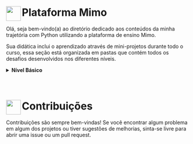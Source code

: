 # <img align="left" width=40 src="https://upload.wikimedia.org/wikipedia/commons/b/be/Mimo_Logo.png"> Plataforma Mimo

Olá, seja bem-vindo(a) ao diretório dedicado aos conteúdos da minha trajetória com Python utilizando a plataforma de ensino Mimo.

Sua didática inclui o aprendizado através de mini-projetos durante todo o curso, essa seção está organizada em pastas que contém todos os desafios desenvolvidos nos diferentes níveis.


<details>
  <summary><b>Nível Básico</b></summary>
  <br>Aqui você encontrará os projetos de nível básico desenvolvidos com a linguagem de programação Python. Para visualizar os notebooks, basta clicar no título que faz referência ao assunto estudado e acompanhar o código:<br><br>
  
  * [Declarando variáveis](https://github.com/lucasferreira-lf00/Python/blob/main/Mimo/01_pythonBasico/01_declarandoVariaveis.ipynb): aprendi como declarar variáveis e usá-las para armazenar diferentes dados. Os projetos incluem um **conversor de quilômetro**, um **interruptor de luz inteligente** e um **rastreador de vendas**;
  * [Comparações](https://github.com/lucasferreira-lf00/Python/blob/main/Mimo/01_pythonBasico/02_comparacoes.ipynb): utilizando operadores de comparação para analisar diferentes tipos de dados. Os projetos incluem um **medidor de frequência cardíaca**, **insights de dados de pesquisa** e **comparação de entradas**;
  * [Condicionais](https://github.com/lucasferreira-lf00/Python/blob/main/Mimo/01_pythonBasico/03_declaracoesCondicionais.ipynb): usando condicionais para criar lógicas de decisão no meu código. Desenvolvi os projetos de **banco de dados de usuários**, **identificando valores discrepantes** e **calculador de tarifas de corrida**.
  * [Loops](https://github.com/lucasferreira-lf00/Python/blob/main/Mimo/01_pythonBasico/04_loop.ipynb): aprendendo a usar loops para controlar a execução de fluxos de trabalho várias vezes. Desenvolvi os projetos de **gerador de cupons**, **calculadora de custos de envio** e **calculadora de juros compostos**.

</details><br><br>

# <img align="left" width=40 src="https://i.postimg.cc/9XGKGFSN/contribution-icon-17-removebg-preview.png"> Contribuições

Contribuições são sempre bem-vindas! Se você encontrar algum problema em algum dos projetos ou tiver sugestões de melhorias, sinta-se livre para abrir uma issue ou um pull request.
